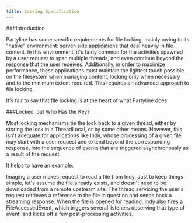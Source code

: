 ```yaml
---
title: Locking Specification
---
```


###Introduction

Partyline has some specific requirements for file locking, mainly owing to its "native" environment: server-side applications that deal heavily in file content. In this environment, it's fairly common for the activities spawned by a user request to span multiple threads, and even continue beyond the response that the user receives. Additionally, in order to maximize performance, these applications must maintain the lightest touch possible on the filesystem when managing content, locking only when necessary and to the minimum extent required. This requires an advanced approach to file locking.

It's fair to say that file locking is at the heart of what Partyline does.

###Locked, but Who Has the Key?

Most locking mechanisms tie the lock back to a given thread, either by storing the lock in a ThreadLocal, or by some other means. However, this isn't adequate for applications like Indy, whose processing of a given file may start with a user request and extend beyond the corresponding response, into the sequence of events that are triggered asynchronously as a result of the request. 

It helps to have an example:

Imaging a user makes request to read a file from Indy. Just to keep things simple, let's assume the file already exists, and doesn't need to be downloaded from a remote upstream site. The thread servicing the user's request retrieves a reference to the file in question and sends back a streaming response. When the file is opened for reading, Indy also fires a FileAccessedEvent, which triggers several listeners observing that type of event, and kicks off a few post-processing activities.


